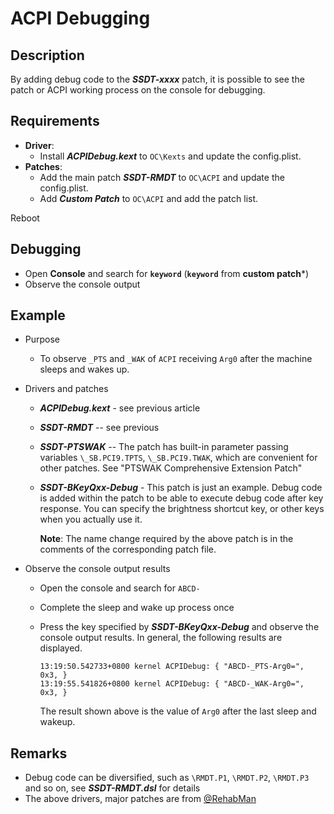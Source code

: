 # ACPI Debugging

## Description

By adding debug code to the ***SSDT-xxxx*** patch, it is possible to see the patch or ACPI working process on the console for debugging.

## Requirements

- **Driver**:
  - Install ***ACPIDebug.kext*** to `OC\Kexts` and update the config.plist.
- **Patches**:
  - Add the main patch ***SSDT-RMDT*** to `OC\ACPI` and update the config.plist.
  - Add ***Custom Patch*** to `OC\ACPI` and add the patch list.

Reboot

## Debugging

- Open **Console** and search for **`keyword`** (**`keyword`** from **custom patch***)
- Observe the console output

## Example

- Purpose

  - To observe `_PTS` and `_WAK` of `ACPI` receiving `Arg0` after the machine sleeps and wakes up.

- Drivers and patches

  - ***ACPIDebug.kext*** - see previous article
  - ***SSDT-RMDT*** -- see previous
  - ***SSDT-PTSWAK*** -- The patch has built-in parameter passing variables `\_SB.PCI9.TPTS`, `\_SB.PCI9.TWAK`, which are convenient for other patches. See "PTSWAK Comprehensive Extension Patch"
  - ***SSDT-BKeyQxx-Debug*** - This patch is just an example. Debug code is added within the patch to be able to execute debug code after key response. You can specify the brightness shortcut key, or other keys when you actually use it.

    **Note**: The name change required by the above patch is in the comments of the corresponding patch file.

- Observe the console output results

  - Open the console and search for `ABCD-`
  - Complete the sleep and wake up process once
  - Press the key specified by ***SSDT-BKeyQxx-Debug*** and observe the console output results. In general, the following results are displayed.

    ```
    13:19:50.542733+0800 kernel ACPIDebug: { "ABCD-_PTS-Arg0=", 0x3, }
    13:19:55.541826+0800 kernel ACPIDebug: { "ABCD-_WAK-Arg0=", 0x3, }
    ```

	The result shown above is the value of `Arg0` after the last sleep and wakeup.

## Remarks

- Debug code can be diversified, such as `\RMDT.P1`, `\RMDT.P2`, `\RMDT.P3` and so on, see ***SSDT-RMDT.dsl*** for details
- The above drivers, major patches are from [@RehabMan](https://github.com/rehabman)
